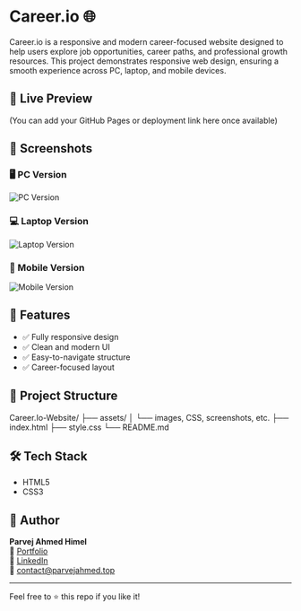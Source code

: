 # Career.io 🌐

Career.io is a responsive and modern career-focused website designed to help users explore job opportunities, career paths, and professional growth resources. This project demonstrates responsive web design, ensuring a smooth experience across PC, laptop, and mobile devices.

## 🔗 Live Preview

(You can add your GitHub Pages or deployment link here once available)

## 📸 Screenshots

### 🖥️ PC Version
![PC Version](https://github.com/parvejahmedhimel/Career.Io-Website/blob/main/assets/screencapture-127-0-0-1-5500-index-html-2025-05-27-02_10_02.png?raw=true)

### 💻 Laptop Version
![Laptop Version](https://github.com/parvejahmedhimel/Career.Io-Website/blob/main/assets/screencapture-127-0-0-1-5500-index-html-2025-05-27-02_10_31.png?raw=true)

### 📱 Mobile Version
![Mobile Version](https://github.com/parvejahmedhimel/Career.Io-Website/blob/main/assets/screencapture-127-0-0-1-5500-index-html-2025-05-27-02_11_19.png?raw=true)

## 🚀 Features

- ✅ Fully responsive design
- ✅ Clean and modern UI
- ✅ Easy-to-navigate structure
- ✅ Career-focused layout

## 📁 Project Structure
Career.Io-Website/
├── assets/
│ └── images, CSS, screenshots, etc.
├── index.html
├── style.css
└── README.md


## 🛠️ Tech Stack

- HTML5
- CSS3

## 🙌 Author

**Parvej Ahmed Himel**  
🔗 [Portfolio](https://parvejahmed.top)  
💼 [LinkedIn](https://www.linkedin.com/in/parvej-ahmed-6bb453351)  
📧 contact@parvejahmed.top

---

Feel free to ⭐ this repo if you like it!


